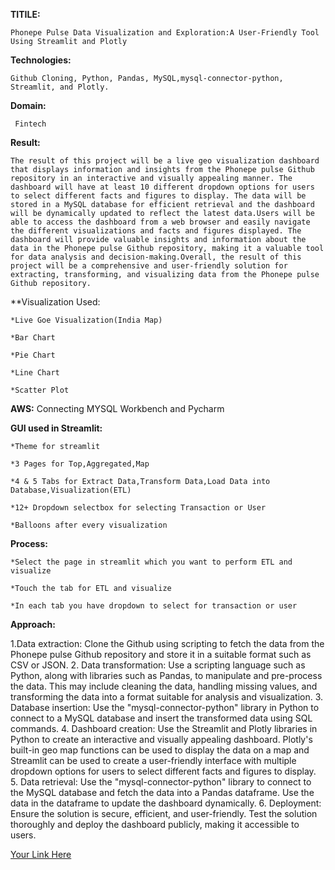 **TITILE:**


    Phonepe Pulse Data Visualization and Exploration:A User-Friendly Tool Using Streamlit and Plotly


**Technologies:**


    Github Cloning, Python, Pandas, MySQL,mysql-connector-python, Streamlit, and Plotly.
  
**Domain:**


     Fintech
    
**Result:**


    The result of this project will be a live geo visualization dashboard that displays information and insights from the Phonepe pulse Github repository in an interactive and visually appealing manner. The dashboard will have at least 10 different dropdown options for users to select different facts and figures to display. The data will be stored in a MySQL database for efficient retrieval and the dashboard will be dynamically updated to reflect the latest data.Users will be able to access the dashboard from a web browser and easily navigate the different visualizations and facts and figures displayed. The dashboard will provide valuable insights and information about the data in the Phonepe pulse Github repository, making it a valuable tool for data analysis and decision-making.Overall, the result of this project will be a comprehensive and user-friendly solution for extracting, transforming, and visualizing data from the Phonepe pulse Github repository.


**Visualization Used:


    *Live Goe Visualization(India Map)
    
    *Bar Chart
    
    *Pie Chart

    *Line Chart
    
    *Scatter Plot
    

**AWS:**
    Connecting MYSQL Workbench and Pycharm

**GUI used in Streamlit:**

    *Theme for streamlit

    *3 Pages for Top,Aggregated,Map
  
    *4 & 5 Tabs for Extract Data,Transform Data,Load Data into Database,Visualization(ETL)
  
    *12+ Dropdown selectbox for selecting Transaction or User
  
    *Balloons after every visualization
  

**Process:**


    *Select the page in streamlit which you want to perform ETL and visualize
    
    *Touch the tab for ETL and visualize
    
    *In each tab you have dropdown to select for transaction or user


**Approach:**


  1.Data extraction: Clone the Github using scripting to fetch the data from the Phonepe pulse Github repository and store it in a suitable format such as CSV
  or JSON.
  2. Data transformation: Use a scripting language such as Python, along with libraries such as Pandas, to manipulate and pre-process the data. This may
  include cleaning the data, handling missing values, and transforming the data
  into a format suitable for analysis and visualization.
  3. Database insertion: Use the "mysql-connector-python" library in Python to connect to a MySQL database and insert the transformed data using SQL commands.
  4. Dashboard creation: Use the Streamlit and Plotly libraries in Python to create an interactive and visually appealing dashboard. Plotly's built-in geo map
  functions can be used to display the data on a map and Streamlit can be used to create a user-friendly interface with multiple dropdown options for users to
  select different facts and figures to display.
  5. Data retrieval: Use the "mysql-connector-python" library to connect to the MySQL database and fetch the data into a Pandas dataframe. Use the data in the           dataframe to update the dashboard dynamically.
  6. Deployment: Ensure the solution is secure, efficient, and user-friendly. Test the solution thoroughly and deploy the dashboard publicly, making it
  accessible to users.

  
  
  [Your Link Here](https://www.linkedin.com/in/vanathi-soundararajan-04289726b/recent-activity/all/)
